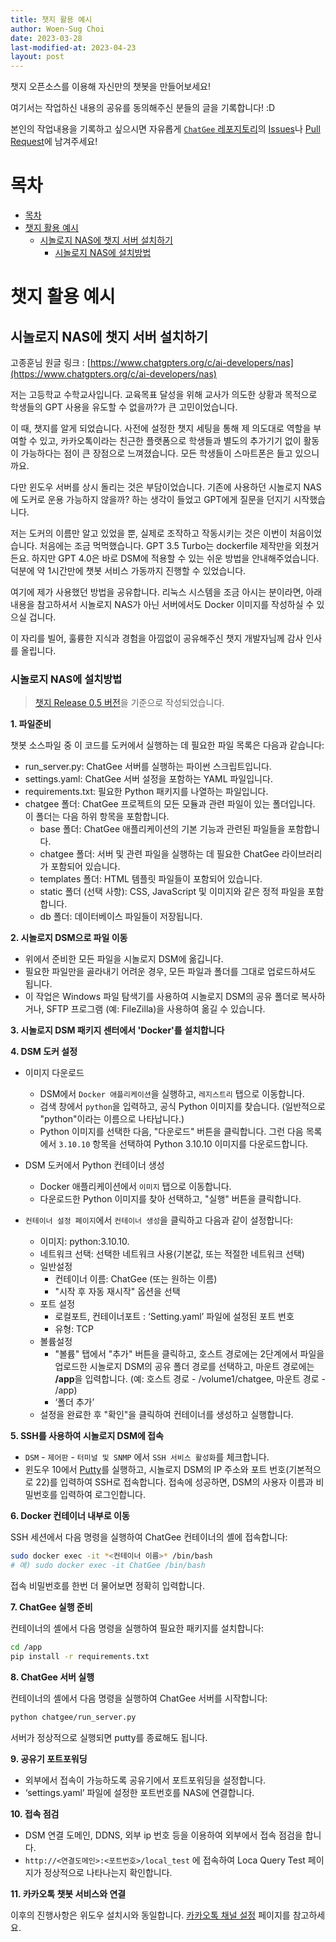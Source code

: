 ```yaml
---
title: 챗지 활용 예시
author: Woen-Sug Choi
date: 2023-03-28
last-modified-at: 2023-04-23
layout: post
---
```


챗지 오픈소스를 이용해 자신만의 챗봇을 만들어보세요!

여기서는 작업하신 내용의 공유를 동의해주신 분들의 글을 기록합니다! :D

본인의 작업내용을 기록하고 싶으시면 자유롭게 [`ChatGee` 레포지토리](https://github.com/woensug-choi/ChatGee)의 [Issues](https://github.com/woensug-choi/ChatGee/issues)나 [Pull Request](https://github.com/woensug-choi/ChatGee/pulls)에 남겨주세요!

# 목차

- [목차](#목차)
- [챗지 활용 예시](#챗지-활용-예시)
  - [시놀로지 NAS에 챗지 서버 설치하기](#시놀로지-nas에-챗지-서버-설치하기)
    - [시놀로지 NAS에 설치방법](#시놀로지-nas에-설치방법)

# 챗지 활용 예시

## 시놀로지 NAS에 챗지 서버 설치하기

고종훈님 원글 링크 : [https://www.chatgpters.org/c/ai-developers/nas](https://www.chatgpters.org/c/ai-developers/nas)

저는 고등학교 수학교사입니다.
교육목표 달성을 위해 교사가 의도한 상황과 목적으로 학생들의 GPT 사용을 유도할 수 없을까?가 큰 고민이었습니다.

이 때, 챗지를 알게 되었습니다.
사전에 설정한 챗지 세팅을 통해 제 의도대로 역할을 부여할 수 있고, 카카오톡이라는 친근한 플랫폼으로 학생들과 별도의 추가기기 없이 활동이 가능하다는 점이 큰 장점으로 느껴졌습니다. 
모든 학생들이 스마트폰은 들고 있으니까요.

다만 윈도우 서버를 상시 돌리는 것은 부담이었습니다.
기존에 사용하던 시놀로지 NAS에 도커로 운용 가능하지 않을까? 하는 생각이 들었고 GPT에게 질문을 던지기 시작했습니다.

저는 도커의 이름만 알고 있었을 뿐, 실제로 조작하고 작동시키는 것은 이번이 처음이었습니다.
처음에는 조금 먹먹했습니다. GPT 3.5 Turbo는 dockerfile 제작만을 외쳤거든요.
하지만 GPT 4.0은 바로 DSM에 적용할 수 있는 쉬운 방법을 안내해주었습니다.
덕분에 약 1시간만에 챗봇 서비스 가동까지 진행할 수 있었습니다.

여기에 제가 사용했던 방법을 공유합니다.
리눅스 시스템을 조금 아시는 분이라면, 아래 내용을 참고하셔서 시놀로지 NAS가 아닌 서버에서도 Docker 이미지를 작성하실 수 있으실 겁니다.

이 자리를 빌어, 훌륭한 지식과 경험을 아낌없이 공유해주신 챗지 개발자님께 감사 인사를 올립니다.

### 시놀로지 NAS에 설치방법

> [챗지 Release 0.5 버전](https://github.com/woensug-choi/ChatGee/releases/tag/v0.5)을 기준으로 작성되었습니다.

**1. 파일준비**
  
  챗봇 소스파일 중 이 코드를 도커에서 실행하는 데 필요한 파일 목록은 다음과 같습니다: 

   - run_server.py: ChatGee 서버를 실행하는 파이썬 스크립트입니다.
   - settings.yaml: ChatGee 서버 설정을 포함하는 YAML 파일입니다.
   - requirements.txt: 필요한 Python 패키지를 나열하는 파일입니다.
   - chatgee 폴더: ChatGee 프로젝트의 모든 모듈과 관련 파일이 있는 폴더입니다. 이 폴더는 다음 하위 항목을 포함합니다. 
      - base 폴더: ChatGee 애플리케이션의 기본 기능과 관련된 파일들을 포함합니다.
      - chatgee 폴더: 서버 및 관련 파일을 실행하는 데 필요한 ChatGee 라이브러리가 포함되어 있습니다.
      - templates 폴더: HTML 템플릿 파일들이 포함되어 있습니다.
      - static 폴더 (선택 사항): CSS, JavaScript 및 이미지와 같은 정적 파일을 포함합니다.
      - db 폴더: 데이터베이스 파일들이 저장됩니다.

**2. 시놀로지 DSM으로 파일 이동**
   
  - 위에서 준비한 모든 파일을 시놀로지 DSM에 옮깁니다.
  - 필요한 파일만을 골라내기 어려운 경우, 모든 파일과 폴더를 그대로 업로드하셔도 됩니다. 
  - 이 작업은 Windows 파일 탐색기를 사용하여 시놀로지 DSM의 공유 폴더로 복사하거나, SFTP 프로그램 (예: FileZilla)을 사용하여 옮길 수 있습니다.

**3. 시놀로지 DSM 패키지 센터에서 'Docker'를 설치합니다**


**4. DSM 도커 설정**
   
  - 이미지 다운로드
    - DSM에서 `Docker 애플리케이션`을 실행하고, `레지스트리` 탭으로 이동합니다.
    - 검색 창에서 `python`을 입력하고, 공식 Python 이미지를 찾습니다. (일반적으로 "python"이라는 이름으로 나타납니다.)
    - Python 이미지를 선택한 다음, "다운로드" 버튼을 클릭합니다.
    그런 다음 목록에서 `3.10.10` 항목을 선택하여 Python 3.10.10 이미지를 다운로드합니다.

  - DSM 도커에서 Python 컨테이너 생성 
    - Docker 애플리케이션에서 `이미지` 탭으로 이동합니다.
    - 다운로드한 Python 이미지를 찾아 선택하고, "실행" 버튼을 클릭합니다.

  - `컨테이너 설정 페이지`에서 `컨테이너 생성`을 클릭하고 다음과 같이 설정합니다: 
    - 이미지: python:3.10.10.
    - 네트워크 선택: 선택한 네트워크 사용(기본값, 또는 적절한 네트워크 선택)
    - 일반설정
      - 컨테이너 이름: ChatGee (또는 원하는 이름)
      - "시작 후 자동 재시작" 옵션을 선택
    - 포트 설정 
      - 로컬포트, 컨테이너포트 : ‘Setting.yaml’ 파일에 설정된 포트 번호
      - 유형: TCP
    - 볼륨설정 
      - "볼륨" 탭에서 "추가" 버튼을 클릭하고, 호스트 경로에는 2단계에서 파일을 업로드한 시놀로지 DSM의 공유 폴더 경로를 선택하고, 마운트 경로에는 **/app**을 입력합니다. (예: 호스트 경로 - /volume1/chatgee, 마운트 경로 - /app)
      - ‘폴더 추가’
    - 설정을 완료한 후 "확인"을 클릭하여 컨테이너를 생성하고 실행합니다.


**5. SSH를 사용하여 시놀로지 DSM에 접속**
   
  - `DSM` - `제어판` - `터미널 및 SNMP` 에서 `SSH 서비스 활성화`를 체크합니다.
  - 윈도우 10에서 [Putty](https://the.earth.li/~sgtatham/putty/latest/w64/putty.exe)를 실행하고, 시놀로지 DSM의 IP 주소와 포트 번호(기본적으로 22)를 입력하여 SSH로 접속합니다. 접속에 성공하면, DSM의 사용자 이름과 비밀번호를 입력하여 로그인합니다.


**6. Docker 컨테이너 내부로 이동**

  SSH 세션에서 다음 명령을 실행하여 ChatGee 컨테이너의 셸에 접속합니다:
  
  ```bash
  sudo docker exec -it *<컨테이너 이름>* /bin/bash
  # 예) sudo docker exec -it ChatGee /bin/bash
  ```

  접속 비밀번호를 한번 더 물어보면 정확히 입력합니다.

**7. ChatGee 실행 준비**
   
  컨테이너의 셸에서 다음 명령을 실행하여 필요한 패키지를 설치합니다:

  ```bash
  cd /app
  pip install -r requirements.txt
  ```

**8. ChatGee 서버 실행**
   
  컨테이너의 셸에서 다음 명령을 실행하여 ChatGee 서버를 시작합니다:

  ```bash
  python chatgee/run_server.py
  ```
  
  서버가 정상적으로 실행되면 putty를 종료해도 됩니다.

**9. 공유기 포트포워딩**
    
  - 외부에서 접속이 가능하도록 공유기에서 포트포워딩을 설정합니다.
  - ‘settings.yaml’ 파일에 설정한 포트번호를 NAS에 연결합니다.

**10. 접속 점검**

  - DSM 연결 도메인, DDNS, 외부 ip 번호 등을 이용하여 외부에서 접속 점검을 합니다.
  - `http://<연결도메인>:<포트번호>/local_test` 에 접속하여 Loca Query Test 페이지가 정상적으로 나타나는지 확인합니다.
   
**11. 카카오톡 챗봇 서비스와 연결**

  이후의 진행사항은 위도우 설치시와 동일합니다. [카카오톡 채널 설정](https://woensug-choi.github.io/ChatGee/KakaoTalk_Channel.html) 페이지를 참고하세요.
